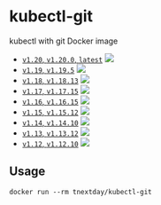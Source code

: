 # kubectl-git

kubectl with git Docker image

* [`v1.20`, `v1.20.0`, `latest`](https://github.com/tnextday/kubectl-git/blob/master/Dockerfile) [![](https://images.microbadger.com/badges/image/tnextday/kubectl-git:v1.20.0.svg)](https://microbadger.com/images/tnextday/kubectl-git:v1.20.0)
* [`v1.19`, `v1.19.5`](https://github.com/tnextday/kubectl-git/blob/master/Dockerfile) [![](https://images.microbadger.com/badges/image/tnextday/kubectl-git:v1.19.5.svg)](https://microbadger.com/images/tnextday/kubectl-git:v1.19.5)
* [`v1.18`, `v1.18.13`](https://github.com/tnextday/kubectl-git/blob/master/Dockerfile) [![](https://images.microbadger.com/badges/image/tnextday/kubectl-git:v1.18.13.svg)](https://microbadger.com/images/tnextday/kubectl-git:v1.18.13)
* [`v1.17`, `v1.17.15`](https://github.com/tnextday/kubectl-git/blob/master/Dockerfile) [![](https://images.microbadger.com/badges/image/tnextday/kubectl-git:v1.17.15.svg)](https://microbadger.com/images/tnextday/kubectl-git:v1.17.15)
* [`v1.16`, `v1.16.15`](https://github.com/tnextday/kubectl-git/blob/master/Dockerfile) [![](https://images.microbadger.com/badges/image/tnextday/kubectl-git:v1.16.15.svg)](https://microbadger.com/images/tnextday/kubectl-git:v1.16.15)
* [`v1.15`, `v1.15.12`](https://github.com/tnextday/kubectl-git/blob/master/Dockerfile) [![](https://images.microbadger.com/badges/image/tnextday/kubectl-git:v1.15.12.svg)](https://microbadger.com/images/tnextday/kubectl-git:v1.15.12)
* [`v1.14`, `v1.14.10`](https://github.com/tnextday/kubectl-git/blob/master/Dockerfile) [![](https://images.microbadger.com/badges/image/tnextday/kubectl-git:v1.14.10.svg)](https://microbadger.com/images/tnextday/kubectl-git:v1.14.10)
* [`v1.13`, `v1.13.12`](https://github.com/tnextday/kubectl-git/blob/master/Dockerfile) [![](https://images.microbadger.com/badges/image/tnextday/kubectl-git:v1.13.12.svg)](https://microbadger.com/images/tnextday/kubectl-git:v1.13.12)
* [`v1.12`, `v1.12.10`](https://github.com/tnextday/kubectl-git/blob/master/Dockerfile) [![](https://images.microbadger.com/badges/image/tnextday/kubectl-git:v1.12.10.svg)](https://microbadger.com/images/tnextday/kubectl-git:v1.12.10)


## Usage

```
docker run --rm tnextday/kubectl-git
```
